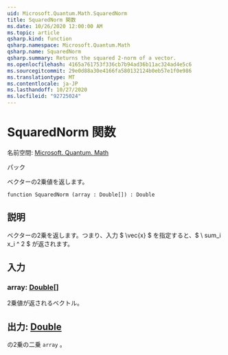 ```yaml
---
uid: Microsoft.Quantum.Math.SquaredNorm
title: SquaredNorm 関数
ms.date: 10/26/2020 12:00:00 AM
ms.topic: article
qsharp.kind: function
qsharp.namespace: Microsoft.Quantum.Math
qsharp.name: SquaredNorm
qsharp.summary: Returns the squared 2-norm of a vector.
ms.openlocfilehash: 4165a761753f336cb7b94ad36b11ac324ad4e5c6
ms.sourcegitcommit: 29e0d88a30e4166fa580132124b0eb57e1f0e986
ms.translationtype: MT
ms.contentlocale: ja-JP
ms.lasthandoff: 10/27/2020
ms.locfileid: "92725024"
---
```

# <a name="squarednorm-function"></a>SquaredNorm 関数

名前空間: [Microsoft. Quantum. Math](xref:Microsoft.Quantum.Math)

パック [](https://nuget.org/packages/)


ベクターの2乗値を返します。

```qsharp
function SquaredNorm (array : Double[]) : Double
```


## <a name="description"></a>説明

ベクターの2乗を返します。つまり、入力 $ \vec{x} $ を指定すると、$ \ sum_i x_i ^ 2 $ が返されます。

## <a name="input"></a>入力

### <a name="array--double"></a>array: [Double](xref:microsoft.quantum.lang-ref.double)[]

2乗値が返されるベクトル。



## <a name="output--double"></a>出力: [Double](xref:microsoft.quantum.lang-ref.double)

の2乗の二乗 `array` 。